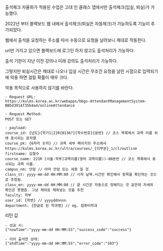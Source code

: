 출석체크 자율화가 적용된 수업은 고대 인 클래스 앱에서만 출석체크(입실, 퇴실)가 가능했다.

2022년 부터 블랙보드 웹 내에서 출석체크(퇴실은 자동체크)가 가능하도록 기능이 추가되었다.

웹에서 출석을 요청하는 주소를 따서 수동으로 요청을 날려보니 제대로 작동한다.

url만 가지고 있으면 블랙보드에 로그인 하지 않고도 출석처리가 가능하다.

출석 기한이 지난 이전 강의나 미래 강의도 출석처리가 가능하다. 

그렇지만 퇴실시간은 제대로 나오나 입실 시간은 무조건 요청을 날린 시점으로 입력되기에 악용 하면 걸릴 확률이 매우 크다.

악용 목적으로 사용하지 않기를 바란다.

```
- Request URL: 
https://kulms.korea.ac.kr/webapps/bbgs-AttendantManagementSystem-BB5d3914f35b4ad/onlineAttendance

- Request Method: 
POST 또는 GET

- payload: 
course_id: {년도}{학기1|2}R{0136?}{학수번호}{분반} // 코스 목록에서 과목 이름 위에 표시되는 문자열
course_pk: {6자리 숫자} // 과목 세부 페이지의 주소에서 https://kulms.korea.ac.kr/ultra/courses/_{이부분}_1/cl/outline
firstname: 김철수
course_name: 221R [서울-학부]과목이름(영어 과목이름))-00분반 // 코스 목록에서 표시되는 과목 이름.
campus_nm: 안암 // 아마 안암 또는 세종 일 것
class_st: yyyy-mm-dd HH:MM:00 // 시작 날짜.시간만 확인해서 항목을 확인하는 것으로 추정됨.
class_en: yyyy-mm-dd HH:MM:00 // 끝 시간은 자동으로 정해지는 것 같은데 자세히 확인은 못했음. 그냥 제대로 채워넣는 것을 추천
faculty: 학부
user_id: {학번} // yyyyddnnnn
department: {한글로 된 학과명} // eg. 컴퓨터학과
```

리턴 값
```
- 성공 시: 
{"nowTime":"yyyy-mm-dd HH:MM:SS","success_code":"success"}

- 이미 출석한 상태:
{"atdTime":"yyyy-mm-dd HH:MM:SS","error_code":"103"}
```